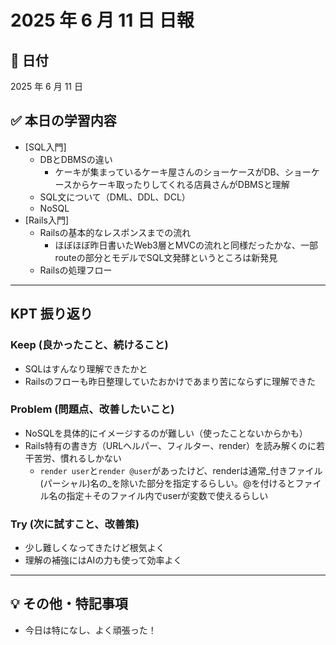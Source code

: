 # 2025 年 6 月 11 日 日報

## 📅 日付

2025 年 6 月 11 日

## ✅ 本日の学習内容

- [SQL入門]
  - DBとDBMSの違い
    - ケーキが集まっているケーキ屋さんのショーケースがDB、ショーケースからケーキ取ったりしてくれる店員さんがDBMSと理解
  - SQL文について（DML、DDL、DCL）
  - NoSQL
- [Rails入門]
  - Railsの基本的なレスポンスまでの流れ
    - ほぼほぼ昨日書いたWeb3層とMVCの流れと同様だったかな、一部routeの部分とモデルでSQL文発酵というところは新発見
  - Railsの処理フロー
---

## KPT 振り返り

### Keep (良かったこと、続けること)

- SQLはすんなり理解できたかと
- Railsのフローも昨日整理していたおかけであまり苦にならずに理解できた

### Problem (問題点、改善したいこと)

- NoSQLを具体的にイメージするのが難しい（使ったことないからかも）
- Rails特有の書き方（URLヘルパー、フィルター、render）を読み解くのに若干苦労、慣れるしかない
  - `render user`と`render @user`があったけど、renderは通常_付きファイル(パーシャル)名の_を除いた部分を指定するらしい。@を付けるとファイル名の指定＋そのファイル内でuserが変数で使えるらしい

### Try (次に試すこと、改善策)

- 少し難しくなってきたけど根気よく
- 理解の補強にはAIの力も使って効率よく

---

## 💡 その他・特記事項
- 今日は特になし、よく頑張った！
